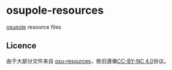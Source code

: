 # osupole-resources
[osupole](https://github.com/SinglePole/osupole) resource files
## Licence
由于大部分文件来自 [osu-resources](https://github.com/peppy/osu-resources)，依旧遵循[CC-BY-NC 4.0](https://creativecommons.org/licenses/by-nc/4.0/legalcode)协议。
